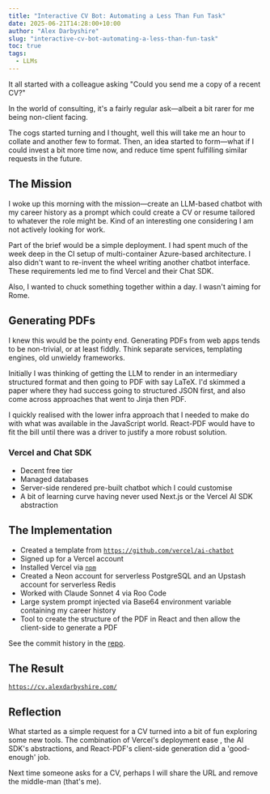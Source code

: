 ```yaml
---
title: "Interactive CV Bot: Automating a Less Than Fun Task"
date: 2025-06-21T14:28:00+10:00
author: "Alex Darbyshire"
slug: "interactive-cv-bot-automating-a-less-than-fun-task"
toc: true
tags:
  - LLMs 
---
```


It all started with a colleague asking "Could you send me a copy of a recent CV?"

In the world of consulting, it's a fairly regular ask—albeit a bit rarer for me being non-client facing.

The cogs started turning and I thought, well this will take me an hour to collate and another few to format. Then, an idea started to form—what if I could invest a bit more time now, and reduce time spent fulfilling similar requests in the future.

## The Mission

I woke up this morning with the mission—create an LLM-based chatbot with my career history as a prompt which could create a CV or resume tailored to whatever the role might be. Kind of an interesting one considering I am not actively looking for work.

Part of the brief would be a simple deployment. I had spent much of the week deep in the CI setup of multi-container Azure-based architecture. I also didn't want to re-invent the wheel writing another chatbot interface. These requirements led me to find Vercel and their Chat SDK.

Also, I wanted to chuck something together within a day. I wasn't aiming for Rome.

## Generating PDFs

I knew this would be the pointy end. Generating PDFs from web apps tends to be non-trivial, or at least fiddly. Think separate services, templating engines, old unwieldy frameworks.

Initially I was thinking of getting the LLM to render in an intermediary structured format and then going to PDF with say LaTeX. I'd skimmed a paper where they had success going to structured JSON first, and also come across approaches that went to Jinja then PDF.

I quickly realised with the lower infra approach that I needed to make do with what was available in the JavaScript world. React-PDF would have to fit the bill until there was a driver to justify a more robust solution.


### Vercel and Chat SDK

- Decent free tier
- Managed databases
- Server-side rendered pre-built chatbot which I could customise
- A bit of learning curve having never used Next.js or the Vercel AI SDK abstraction

## The Implementation

- Created a template from [`https://github.com/vercel/ai-chatbot`](https://github.com/vercel/ai-chatbot)
- Signed up for a Vercel account
- Installed Vercel via [`npm`](package.json)
- Created a Neon account for serverless PostgreSQL and an Upstash account for serverless Redis
- Worked with Claude Sonnet 4 via Roo Code
- Large system prompt injected via Base64 environment variable containing my career history
- Tool to create the structure of the PDF in React and then allow the client-side to generate a PDF

See the commit history in the [repo](https://github.com/alexdarbyshire/interactive-cv-bot).

## The Result

[`https://cv.alexdarbyshire.com/`](https://cv.alexdarbyshire.com/)

## Reflection

What started as a simple request for a CV turned into a bit of fun exploring some new tools. The combination of Vercel's deployment ease , the AI SDK's abstractions, and React-PDF's client-side generation did a 'good-enough' job.

Next time someone asks for a CV, perhaps I will share the URL and remove the middle-man (that's me). 






